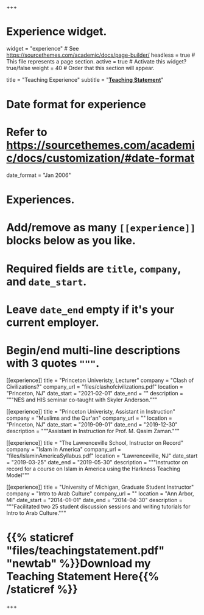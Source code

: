 +++
# Experience widget.
widget = "experience"  # See https://sourcethemes.com/academic/docs/page-builder/
headless = true  # This file represents a page section.
active = true  # Activate this widget? true/false
weight = 40  # Order that this section will appear.

title = "Teaching Experience"
subtitle = "[**Teaching Statement**](files/teachingstatement.pdf)"

# Date format for experience
#   Refer to https://sourcethemes.com/academic/docs/customization/#date-format
date_format = "Jan 2006"

# Experiences.
#   Add/remove as many `[[experience]]` blocks below as you like.
#   Required fields are `title`, `company`, and `date_start`.
#   Leave `date_end` empty if it's your current employer.
#   Begin/end multi-line descriptions with 3 quotes `"""`.
[[experience]]
  title = "Princeton Univeristy, Lecturer"
  company = "Clash of Civilizations?"
  company_url = "files/clashofcivilizations.pdf"
  location = "Princeton, NJ"
  date_start = "2021-02-01"
  date_end = ""
  description = """NES and HIS seminar co-taught with Skyler Anderson."""

[[experience]]
  title = "Princeton Univeristy, Assistant in Instruction"
  company = "Muslims and the Qur'an"
  company_url = ""
  location = "Princeton, NJ"
  date_start = "2019-09-01"
  date_end = "2019-12-30"
  description = """Assistant in Instruction for Prof. M. Qasim Zaman."""

[[experience]]
  title = "The Lawrenceville School, Instructor on Record"
  company = "Islam in America"
  company_url = "files/IslaminAmericaSyllabus.pdf"
  location = "Lawrenceville, NJ"
  date_start = "2019-03-25"
  date_end = "2019-05-30"
  description = """Instructor on record for a course on Islam in America using the Harkness Teaching Model"""

[[experience]]
  title = "University of Michigan, Graduate Student Instructor"
  company = "Intro to Arab Culture"
  company_url = ""
  location = "Ann Arbor, MI"
  date_start = "2014-01-01"
  date_end = "2014-04-30"
  description = """Facilitated two 25 student discussion sessions and writing tutorials for Intro to Arab Culture."""

# {{% staticref "files/teachingstatement.pdf" "newtab" %}}Download my Teaching Statement Here{{% /staticref %}}
+++

